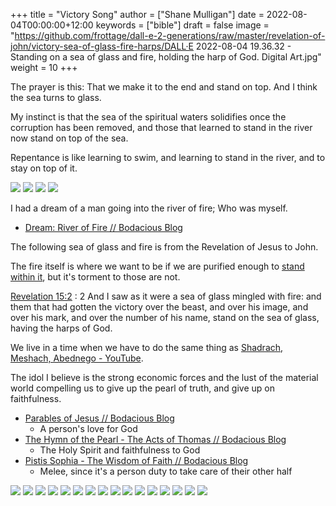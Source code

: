 +++
title = "Victory Song"
author = ["Shane Mulligan"]
date = 2022-08-04T00:00:00+12:00
keywords = ["bible"]
draft = false
image = "https://github.com/frottage/dall-e-2-generations/raw/master/revelation-of-john/victory-sea-of-glass-fire-harps/DALL·E 2022-08-04 19.36.32 - Standing on a sea of glass and fire, holding the harp of God. Digital Art.jpg"
weight = 10
+++

The prayer is this: That we make it to the end
and stand on top. And I think the sea turns to glass.

My instinct is that the sea of the spiritual waters
solidifies once the corruption has been
removed, and those that learned to stand in
the river now stand on top of the sea.

Repentance is like learning to swim, and
learning to stand in the river, and to stay on
top of it.

![](https://github.com/frottage/dall-e-2-generations/raw/master/revelation-of-john/victory-sea-of-glass-fire-harps/DALL%C2%B7E%202022-08-04%2019.36.32%20-%20Standing%20on%20a%20sea%20of%20glass%20and%20fire,%20holding%20the%20harp%20of%20God.%20Digital%20Art.jpg)
![](https://github.com/frottage/dall-e-2-generations/raw/master/revelation-of-john/victory-sea-of-glass-fire-harps/DALL%C2%B7E%202022-08-04%2019.36.36%20-%20Standing%20on%20a%20sea%20of%20glass%20and%20fire,%20holding%20the%20harp%20of%20God.%20Digital%20Art.jpg)
![](https://github.com/frottage/dall-e-2-generations/raw/master/revelation-of-john/victory-sea-of-glass-fire-harps/DALL%C2%B7E%202022-08-04%2019.36.45%20-%20Standing%20on%20a%20sea%20of%20glass%20and%20fire,%20holding%20the%20harp%20of%20God.%20Digital%20Art.jpg)
![](https://github.com/frottage/dall-e-2-generations/raw/master/revelation-of-john/victory-sea-of-glass-fire-harps/DALL%C2%B7E%202022-08-04%2019.36.55%20-%20Standing%20on%20a%20sea%20of%20glass%20and%20fire,%20holding%20the%20harp%20of%20God.%20Digital%20Art.jpg)

I had a dream of a man going into
the river of fire; Who was myself.

-   [Dream: River of Fire // Bodacious Blog](https://mullikine.github.io/posts/river-of-fire/)

The following sea of glass and fire is from the Revelation of Jesus to John.

The fire itself is where we want to be if we
are purified enough to [stand within it](https://www.youtube.com/watch?v=q6TPo910LnY), but
it's torment to those are not.

[Revelation 15:2](https://www.churchofjesuschrist.org/study/scriptures/nt/rev/15?lang=eng&id=2#p2)
: 2 And I saw as it were a sea of glass mingled with fire: and them that had gotten the victory over the beast, and over his image, and over his mark, and over the number of his name, stand on the sea of glass, having the harps of God.

We live in a time when we have to do the same thing as [Shadrach, Meshach, Abednego - YouTube](https://www.youtube.com/watch?v=q6TPo910LnY).

The idol I believe is the strong economic
forces and the lust of the material world
compelling us to give up the pearl of truth,
and give up on faithfulness.

-   [Parables of Jesus // Bodacious Blog](https://mullikine.github.io/posts/parables-of-jesus/)
    -   A person's love for God
-   [The Hymn of the Pearl - The Acts of Thomas // Bodacious Blog](https://mullikine.github.io/posts/hymn-of-the-pearl/)
    -   The Holy Spirit and faithfulness to God
-   [Pistis Sophia - The Wisdom of Faith // Bodacious Blog](https://mullikine.github.io/posts/pistis-sophia/)
    -   Melee, since it's a person duty to take care of their other half

![](https://github.com/frottage/dall-e-2-generations/raw/master/revelation-of-john/victory-sea-of-glass-fire-harps/DALL%C2%B7E%202022-08-04%2019.37.16%20-%20Standing%20on%20a%20sea%20of%20glass%20and%20fire,%20holding%20the%20harp%20of%20God.%20Digital%20Art.jpg)
![](https://github.com/frottage/dall-e-2-generations/raw/master/revelation-of-john/victory-sea-of-glass-fire-harps/DALL%C2%B7E%202022-08-04%2019.37.23%20-%20Standing%20on%20a%20sea%20of%20glass%20and%20fire,%20holding%20the%20harp%20of%20God.%20Digital%20Art.jpg)
![](https://github.com/frottage/dall-e-2-generations/raw/master/revelation-of-john/victory-sea-of-glass-fire-harps/DALL%C2%B7E%202022-08-04%2019.37.29%20-%20Standing%20on%20a%20sea%20of%20glass%20and%20fire,%20holding%20the%20harp%20of%20God.%20Digital%20Art.jpg)
![](https://github.com/frottage/dall-e-2-generations/raw/master/revelation-of-john/victory-sea-of-glass-fire-harps/DALL%C2%B7E%202022-08-04%2019.37.57%20-%20Standing%20on%20a%20sea%20of%20glass%20and%20fire,%20holding%20the%20harp%20of%20God.%20Digital%20Art.jpg)
![](https://github.com/frottage/dall-e-2-generations/raw/master/revelation-of-john/victory-sea-of-glass-fire-harps/DALL%C2%B7E%202022-08-04%2019.38.04%20-%20Standing%20on%20a%20sea%20of%20glass%20and%20fire,%20holding%20the%20harp%20of%20God.%20Digital%20Art.jpg)
![](https://github.com/frottage/dall-e-2-generations/raw/master/revelation-of-john/victory-sea-of-glass-fire-harps/DALL%C2%B7E%202022-08-04%2019.38.35%20-%20Standing%20on%20a%20sea%20of%20glass%20and%20fire,%20holding%20the%20harp%20of%20God.%20Digital%20Art.jpg)
![](https://github.com/frottage/dall-e-2-generations/raw/master/revelation-of-john/victory-sea-of-glass-fire-harps/DALL%C2%B7E%202022-08-04%2019.38.38%20-%20Standing%20on%20a%20sea%20of%20glass%20and%20fire,%20holding%20the%20harp%20of%20God.%20Digital%20Art.jpg)
![](https://github.com/frottage/dall-e-2-generations/raw/master/revelation-of-john/victory-sea-of-glass-fire-harps/DALL%C2%B7E%202022-08-04%2019.38.43%20-%20Standing%20on%20a%20sea%20of%20glass%20and%20fire,%20holding%20the%20harp%20of%20God.%20Digital%20Art.jpg)
![](https://github.com/frottage/dall-e-2-generations/raw/master/revelation-of-john/victory-sea-of-glass-fire-harps/DALL%C2%B7E%202022-08-04%2019.38.46%20-%20Standing%20on%20a%20sea%20of%20glass%20and%20fire,%20holding%20the%20harp%20of%20God.%20Digital%20Art.jpg)
![](https://github.com/frottage/dall-e-2-generations/raw/master/revelation-of-john/victory-sea-of-glass-fire-harps/DALL%C2%B7E%202022-08-04%2019.39.07%20-%20Standing%20on%20a%20sea%20of%20glass%20and%20fire,%20holding%20the%20harp%20of%20God.%20Digital%20Art.jpg)
![](https://github.com/frottage/dall-e-2-generations/raw/master/revelation-of-john/victory-sea-of-glass-fire-harps/DALL%C2%B7E%202022-08-04%2019.39.12%20-%20Standing%20on%20a%20sea%20of%20glass%20and%20fire,%20holding%20the%20harp%20of%20God.%20Digital%20Art.jpg)
![](https://github.com/frottage/dall-e-2-generations/raw/master/revelation-of-john/victory-sea-of-glass-fire-harps/DALL%C2%B7E%202022-08-04%2019.39.16%20-%20Standing%20on%20a%20sea%20of%20glass%20and%20fire,%20holding%20the%20harp%20of%20God.%20Digital%20Art.jpg)
![](https://github.com/frottage/dall-e-2-generations/raw/master/revelation-of-john/victory-sea-of-glass-fire-harps/DALL%C2%B7E%202022-08-04%2019.39.28%20-%20Standing%20on%20a%20sea%20of%20glass%20and%20fire,%20holding%20the%20harp%20of%20God.%20Digital%20Art.jpg)
![](https://github.com/frottage/dall-e-2-generations/raw/master/revelation-of-john/victory-sea-of-glass-fire-harps/DALL%C2%B7E%202022-08-04%2019.40.28%20-%20Standing%20on%20a%20sea%20of%20glass%20and%20fire,%20holding%20the%20harp%20of%20God.%20Digital%20Art.jpg)
![](https://github.com/frottage/dall-e-2-generations/raw/master/revelation-of-john/victory-sea-of-glass-fire-harps/DALL%C2%B7E%202022-08-04%2019.40.36%20-%20Standing%20on%20a%20sea%20of%20glass%20and%20fire,%20holding%20the%20harp%20of%20God.%20Digital%20Art.jpg)
![](https://github.com/frottage/dall-e-2-generations/raw/master/revelation-of-john/victory-sea-of-glass-fire-harps/DALL%C2%B7E%202022-08-04%2019.40.40%20-%20Standing%20on%20a%20sea%20of%20glass%20and%20fire,%20holding%20the%20harp%20of%20God.%20Digital%20Art.jpg)